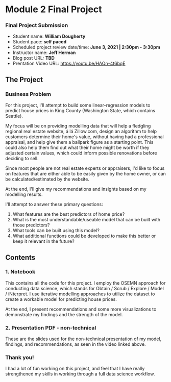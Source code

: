 
# Module 2 Final Project

### Final Project Submission

* Student name: **William Dougherty**
* Student pace: **self paced**
* Scheduled project review date/time: **June 3, 2021 | 2:30pm - 3:30pm**
* Instructor name: **Jeff Herman**
* Blog post URL: **TBD**
* Prentation Video URL: https://youtu.be/HAOn-4t6bqE

## The Project

###  Business Problem

For this project, I'll attempt to build some linear-regression models to predict house prices in King County (Washington State, which contains Seattle).

My focus will be on providing modelling data that will help a fledgling regional real estate website, á lá Zillow.com, design an algorithm to help customers determine their home's value, without having had a professional appraisal, and help give them a ballpark figure as a starting point. This could also help them find out what their home might be worth if they adjusted certain values, which could inform possible renovations before deciding to sell.

Since most people are not real estate experts or appraisers, I'd like to focus on features that are either able to be easily given by the home owner, or can be calculated/estimated by the website.

At the end, I'll give my recommendations and insights based on my modelling results.

I'll attempt to answer these primary questions:

1. What features are the best predictors of home price?
2. What is the most understandable/useable model that can be built with those predictors?
3. What tools can be built using this model?
4. What additional functions could be developed to make this better or keep it relevant in the future?

## Contents

### 1. Notebook

This contains all the code for this project. I employ the OSEMN approach for conducting data science, which stands for Obtain / Scrub / Explore / Model / iNterpret. I use iterative modelling approaches to utilize the dataset to create a workable model for predicting house prices.

At the end, I present recommendations and some more visualizations to demonstrate my findings and the strength of the model.

### 2. Presentation PDF - non-technical

These are the slides used for the non-technical presentation of my model, findings, and recommendations, as seen in the video linked above.

### Thank you!

I had a lot of fun working on this project, and feel that I have really strengthened my skills in working through a full data science workflow.